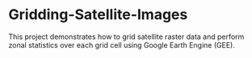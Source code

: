 # Gridding-Satellite-Images
This project demonstrates how to grid satellite raster data and perform zonal statistics over each grid cell using Google Earth Engine (GEE).
